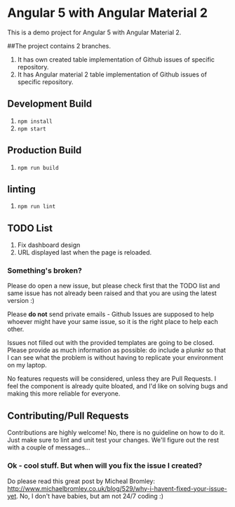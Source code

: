 # Angular 5 with Angular Material 2

This is a demo project for Angular 5 with Angular Material 2.

##The project contains 2 branches.

1. It has own created table implementation of Github issues of specific repository.
2. It has Angular material 2 table implementation of Github issues of specific repository.

## Development Build

1. `npm install`
2. `npm start`

## Production Build

1. `npm run build`

## linting

1. `npm run lint`

## TODO List

1. Fix dashboard design
2. URL displayed last when the page is reloaded.

### Something's broken?
Please do open a new issue, but please check first that the TODO list and same issue has not already been raised and that you are using the latest version :)

Please **do not** send private emails - Github Issues are supposed to help whoever might have your same issue, so it is the right place to help each other.

Issues not filled out with the provided templates are going to be closed. Please provide as much information as possible: do include a plunkr so that I can see what the problem is without having to replicate your environment on my laptop. 

No features requests will be considered, unless they are Pull Requests. I feel the component is already quite bloated, and I'd like on solving bugs and making this more reliable for everyone.

## Contributing/Pull Requests
Contributions are highly welcome! No, there is no guideline on how to do it. Just make sure to lint and unit test your changes. We'll figure out the rest with a couple of messages...

### Ok - cool stuff. But when will you fix the issue I created?
Do please read this great post by Micheal Bromley: http://www.michaelbromley.co.uk/blog/529/why-i-havent-fixed-your-issue-yet. No, I don't have babies, but am not 24/7 coding :)